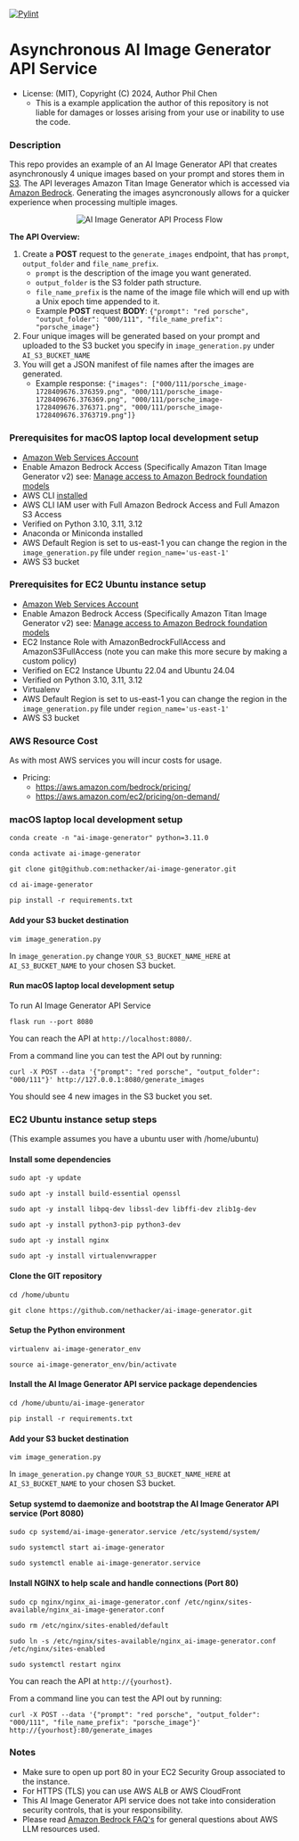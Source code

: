 [![Pylint](https://github.com/nethacker/ai-image-generator/actions/workflows/pylint.yml/badge.svg)](https://github.com/nethacker/ai-image-generator/actions/workflows/pylint.yml)
# Asynchronous AI Image Generator API Service
* License: (MIT), Copyright (C) 2024, Author Phil Chen
  * This is a example application the author of this repository is not liable for damages or losses arising from your use or inability to use the code.

### Description

This repo provides an example of an AI Image Generator API that creates asynchronously 4 unique images based on your prompt  and stores them in <a href="https://aws.amazon.com/s3/" target="_blank">S3</a>. The API leverages Amazon Titan Image Generator which is accessed via <a href="https://aws.amazon.com/bedrock/" target="_blank">Amazon Bedrock</a>. Generating the images asyncronously allows for a quicker experience when processing multiple images.

<p align="center">
<img src="ai-image-generator.svg" alt="AI Image Generator API Process Flow" />
</p>

**The API Overview:**

1. Create a **POST** request to the `generate_images` endpoint, that has `prompt`, `output_folder` and `file_name_prefix`.
    * `prompt` is the description of the image you want generated.
    * `output_folder` is the S3 folder path structure.
    * `file_name_prefix` is the name of the image file which will end up with a Unix epoch time appended to it.
    * Example **POST** request **BODY**: `{"prompt": "red porsche", "output_folder": "000/111", "file_name_prefix": "porsche_image"}`
2. Four unique images will be generated based on your prompt and uploaded to the S3 bucket you specify in `image_generation.py` under `AI_S3_BUCKET_NAME`
3. You will get a JSON manifest of file names after the images are generated.
    * Example response: ```{"images": ["000/111/porsche_image-1728409676.376359.png", "000/111/porsche_image-1728409676.376369.png", "000/111/porsche_image-1728409676.376371.png", "000/111/porsche_image-1728409676.3763719.png"]}```

### Prerequisites for macOS laptop local development setup

* <a href="https://aws.amazon.com" target="_blank"> Amazon Web Services Account</a>
* Enable Amazon Bedrock Access (Specifically Amazon Titan Image Generator v2) see: <a href="https://docs.aws.amazon.com/bedrock/latest/userguide/model-access.html" target="_blank">Manage access to Amazon Bedrock foundation models</a>
* AWS CLI <a href="https://docs.aws.amazon.com/cli/latest/userguide/getting-started-quickstart.html" target="_blank">installed</a>
* AWS CLI IAM user with Full Amazon Bedrock Access and Full Amazon S3 Access
* Verified on Python 3.10, 3.11, 3.12
* Anaconda or Miniconda installed 
* AWS Default Region is set to us-east-1 you can change the region in the `image_generation.py` file under `region_name='us-east-1'`
* AWS S3 bucket

### Prerequisites for EC2 Ubuntu instance setup
* <a href="https://aws.amazon.com" target="_blank"> Amazon Web Services Account</a>
* Enable Amazon Bedrock Access (Specifically Amazon Titan Image Generator v2) see: <a href="https://docs.aws.amazon.com/bedrock/latest/userguide/model-access.html" target="_blank">Manage access to Amazon Bedrock foundation models</a>
* EC2 Instance Role with AmazonBedrockFullAccess and AmazonS3FullAccess (note you can make this more secure by making a custom policy)
* Verified on EC2 Instance Ubuntu 22.04 and Ubuntu 24.04
* Verified on Python 3.10, 3.11, 3.12
* Virtualenv
* AWS Default Region is set to us-east-1 you can change the region in the `image_generation.py` file under `region_name='us-east-1'`
* AWS S3 bucket

### AWS Resource Cost

As with most AWS services you will incur costs for usage. 

* Pricing:
  * https://aws.amazon.com/bedrock/pricing/
  * https://aws.amazon.com/ec2/pricing/on-demand/

### macOS laptop local development setup

```
conda create -n "ai-image-generator" python=3.11.0

conda activate ai-image-generator

git clone git@github.com:nethacker/ai-image-generator.git

cd ai-image-generator

pip install -r requirements.txt
```

#### Add your S3 bucket destination

```
vim image_generation.py
```

In `image_generation.py` change `YOUR_S3_BUCKET_NAME_HERE` at `AI_S3_BUCKET_NAME` to your chosen S3 bucket. 

#### Run macOS laptop local development setup

To run AI Image Generator API Service

```
flask run --port 8080
```

You can reach the API at `http://localhost:8080/`.

From a command line you can test the API out by running:

`curl -X POST --data '{"prompt": "red porsche", "output_folder": "000/111"}' http://127.0.0.1:8080/generate_images`

You should see 4 new images in the S3 bucket you set.

### EC2 Ubuntu instance setup steps
(This example assumes you have a ubuntu user with /home/ubuntu)

#### Install some dependencies
```
sudo apt -y update

sudo apt -y install build-essential openssl

sudo apt -y install libpq-dev libssl-dev libffi-dev zlib1g-dev

sudo apt -y install python3-pip python3-dev

sudo apt -y install nginx

sudo apt -y install virtualenvwrapper
```

#### Clone the GIT repository
```
cd /home/ubuntu

git clone https://github.com/nethacker/ai-image-generator.git
```

#### Setup the Python environment
```
virtualenv ai-image-generator_env

source ai-image-generator_env/bin/activate
```

#### Install the AI Image Generator API service package dependencies
```
cd /home/ubuntu/ai-image-generator

pip install -r requirements.txt
```

#### Add your S3 bucket destination

```
vim image_generation.py
```

In `image_generation.py` change `YOUR_S3_BUCKET_NAME_HERE` at `AI_S3_BUCKET_NAME` to your chosen S3 bucket. 

#### Setup systemd to daemonize and bootstrap the AI Image Generator API service (Port 8080)
```
sudo cp systemd/ai-image-generator.service /etc/systemd/system/

sudo systemctl start ai-image-generator

sudo systemctl enable ai-image-generator.service
```

#### Install NGINX to help scale and handle connections (Port 80)
```
sudo cp nginx/nginx_ai-image-generator.conf /etc/nginx/sites-available/nginx_ai-image-generator.conf

sudo rm /etc/nginx/sites-enabled/default

sudo ln -s /etc/nginx/sites-available/nginx_ai-image-generator.conf /etc/nginx/sites-enabled

sudo systemctl restart nginx
```

You can reach the API at `http://{yourhost}`.

From a command line you can test the API out by running:

`curl -X POST --data '{"prompt": "red porsche", "output_folder": "000/111", "file_name_prefix": "porsche_image"}' http://{yourhost}:80/generate_images`

### Notes

* Make sure to open up port 80 in your EC2 Security Group associated to the instance.
* For HTTPS (TLS) you can use AWS ALB or AWS CloudFront
* This AI Image Generator API service does not take into consideration security controls, that is your responsibility.
* Please read <a href="https://aws.amazon.com/bedrock/faqs/" target="_blank">Amazon Bedrock FAQ's</a> for general questions about AWS LLM resources used.
